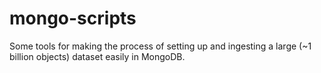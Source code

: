 mongo-scripts
=============
Some tools for making the process of setting up and ingesting a large (~1 billion objects) dataset easily in MongoDB.
